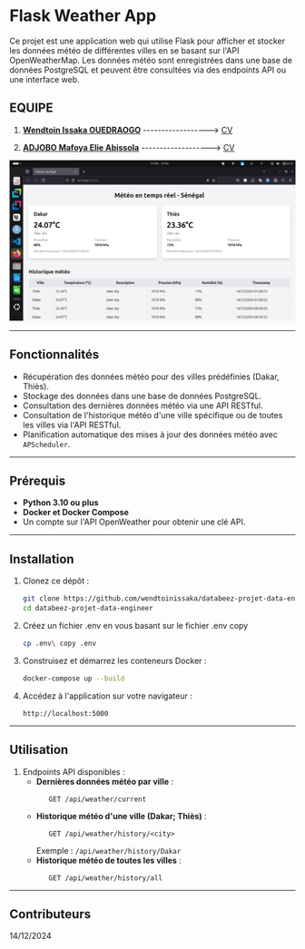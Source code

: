 # Flask Weather App

Ce projet est une application web qui utilise Flask pour afficher et stocker les données météo de différentes villes en se basant sur l'API OpenWeatherMap. Les données météo sont enregistrées dans une base de données PostgreSQL et peuvent être consultées via des endpoints API ou une interface web.

## EQUIPE

1. **[Wendtoin Issaka OUEDRAOGO](#)**  ------------------>  [CV](cv/issaka_cv.pdf)  

2. **[ADJOBO Mafoya Elie Abissola](#)**  ------------------->  [CV](cv/mafoya_cv.pdf)

![home](imgs/image.png)

---
## Fonctionnalités

- Récupération des données météo pour des villes prédéfinies (Dakar, Thiès).
- Stockage des données dans une base de données PostgreSQL.
- Consultation des dernières données météo via une API RESTful.
- Consultation de l'historique météo d'une ville spécifique ou de toutes les villes via l'API RESTful.
- Planification automatique des mises à jour des données météo avec `APScheduler`.
---
## Prérequis

- **Python 3.10 ou plus**
- **Docker et Docker Compose**
- Un compte sur l'API OpenWeather pour obtenir une clé API.
---


## Installation

1. Clonez ce dépôt :
   ```bash
   git clone https://github.com/wendtoinissaka/databeez-projet-data-engineer.git
   cd databeez-projet-data-engineer
   ```

2. Créez un fichier .env en vous basant sur le fichier .env copy
   ```bash
   cp .env\ copy .env
   ```

3. Construisez et démarrez les conteneurs Docker :
   ```bash
   docker-compose up --build
   ```

4. Accédez à l'application sur votre navigateur :   
     ```env
     http://localhost:5000
     
     ```

---

## Utilisation

1. Endpoints API disponibles :
   - **Dernières données météo par ville** :
     ```
        GET /api/weather/current
     ```
   - **Historique météo d'une ville (Dakar; Thiès)** :
     ```
        GET /api/weather/history/<city>
     ```
     Exemple : `/api/weather/history/Dakar`
   - **Historique météo de toutes les villes** :
     ```
        GET /api/weather/history/all
     ```
---
## Contributeurs

14/12/2024
